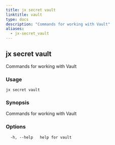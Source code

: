 ```yaml
---
title: jx secret vault
linktitle: vault
type: docs
description: "Commands for working with Vault"
aliases:
  - jx-secret_vault
---
```


## jx secret vault

Commands for working with Vault

### Usage

```
jx secret vault
```

### Synopsis

Commands for working with Vault

### Options

```
  -h, --help   help for vault
```

